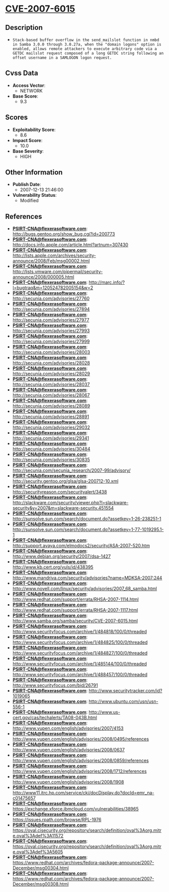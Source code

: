 
# [CVE-2007-6015](https://cve.mitre.org/cgi-bin/cvename.cgi?name=CVE-2007-6015)

## Description

- `Stack-based buffer overflow in the send_mailslot function in nmbd in Samba 3.0.0 through 3.0.27a, when the "domain logons" option is enabled, allows remote attackers to execute arbitrary code via a GETDC mailslot request composed of a long GETDC string following an offset username in a SAMLOGON logon request.`

## Cvss Data

- **Access Vector**:
  - NETWORK
- **Base Score**:
  - 9.3

## Scores

- **Exploitability Score**:
  - 8.6
- **Impact Score**:
  - 10.0
- **Base Severity**:
  - HIGH

## Other Information

- **Publish Date**:
  - 2007-12-13 21:46:00
- **Vulnerability Status**:
  - Modified

## References

- **PSIRT-CNA@flexerasoftware.com**: http://bugs.gentoo.org/show_bug.cgi?id=200773
- **PSIRT-CNA@flexerasoftware.com**: http://docs.info.apple.com/article.html?artnum=307430
- **PSIRT-CNA@flexerasoftware.com**: http://lists.apple.com/archives/security-announce/2008/Feb/msg00002.html
- **PSIRT-CNA@flexerasoftware.com**: http://lists.vmware.com/pipermail/security-announce/2008/000005.html
- **PSIRT-CNA@flexerasoftware.com**: http://marc.info/?l=bugtraq&m=120524782005154&w=2
- **PSIRT-CNA@flexerasoftware.com**: http://secunia.com/advisories/27760
- **PSIRT-CNA@flexerasoftware.com**: http://secunia.com/advisories/27894
- **PSIRT-CNA@flexerasoftware.com**: http://secunia.com/advisories/27977
- **PSIRT-CNA@flexerasoftware.com**: http://secunia.com/advisories/27993
- **PSIRT-CNA@flexerasoftware.com**: http://secunia.com/advisories/27999
- **PSIRT-CNA@flexerasoftware.com**: http://secunia.com/advisories/28003
- **PSIRT-CNA@flexerasoftware.com**: http://secunia.com/advisories/28028
- **PSIRT-CNA@flexerasoftware.com**: http://secunia.com/advisories/28029
- **PSIRT-CNA@flexerasoftware.com**: http://secunia.com/advisories/28037
- **PSIRT-CNA@flexerasoftware.com**: http://secunia.com/advisories/28067
- **PSIRT-CNA@flexerasoftware.com**: http://secunia.com/advisories/28089
- **PSIRT-CNA@flexerasoftware.com**: http://secunia.com/advisories/28891
- **PSIRT-CNA@flexerasoftware.com**: http://secunia.com/advisories/29032
- **PSIRT-CNA@flexerasoftware.com**: http://secunia.com/advisories/29341
- **PSIRT-CNA@flexerasoftware.com**: http://secunia.com/advisories/30484
- **PSIRT-CNA@flexerasoftware.com**: http://secunia.com/advisories/30835
- **PSIRT-CNA@flexerasoftware.com**: http://secunia.com/secunia_research/2007-99/advisory/
- **PSIRT-CNA@flexerasoftware.com**: http://security.gentoo.org/glsa/glsa-200712-10.xml
- **PSIRT-CNA@flexerasoftware.com**: http://securityreason.com/securityalert/3438
- **PSIRT-CNA@flexerasoftware.com**: http://slackware.com/security/viewer.php?l=slackware-security&y=2007&m=slackware-security.451554
- **PSIRT-CNA@flexerasoftware.com**: http://sunsolve.sun.com/search/document.do?assetkey=1-26-238251-1
- **PSIRT-CNA@flexerasoftware.com**: http://sunsolve.sun.com/search/document.do?assetkey=1-77-1019295.1-1
- **PSIRT-CNA@flexerasoftware.com**: http://support.avaya.com/elmodocs2/security/ASA-2007-520.htm
- **PSIRT-CNA@flexerasoftware.com**: http://www.debian.org/security/2007/dsa-1427
- **PSIRT-CNA@flexerasoftware.com**: http://www.kb.cert.org/vuls/id/438395
- **PSIRT-CNA@flexerasoftware.com**: http://www.mandriva.com/security/advisories?name=MDKSA-2007:244
- **PSIRT-CNA@flexerasoftware.com**: http://www.novell.com/linux/security/advisories/2007_68_samba.html
- **PSIRT-CNA@flexerasoftware.com**: http://www.redhat.com/support/errata/RHSA-2007-1114.html
- **PSIRT-CNA@flexerasoftware.com**: http://www.redhat.com/support/errata/RHSA-2007-1117.html
- **PSIRT-CNA@flexerasoftware.com**: http://www.samba.org/samba/security/CVE-2007-6015.html
- **PSIRT-CNA@flexerasoftware.com**: http://www.securityfocus.com/archive/1/484818/100/0/threaded
- **PSIRT-CNA@flexerasoftware.com**: http://www.securityfocus.com/archive/1/484825/100/0/threaded
- **PSIRT-CNA@flexerasoftware.com**: http://www.securityfocus.com/archive/1/484827/100/0/threaded
- **PSIRT-CNA@flexerasoftware.com**: http://www.securityfocus.com/archive/1/485144/100/0/threaded
- **PSIRT-CNA@flexerasoftware.com**: http://www.securityfocus.com/archive/1/488457/100/0/threaded
- **PSIRT-CNA@flexerasoftware.com**: http://www.securityfocus.com/bid/26791
- **PSIRT-CNA@flexerasoftware.com**: http://www.securitytracker.com/id?1019065
- **PSIRT-CNA@flexerasoftware.com**: http://www.ubuntu.com/usn/usn-556-1
- **PSIRT-CNA@flexerasoftware.com**: http://www.us-cert.gov/cas/techalerts/TA08-043B.html
- **PSIRT-CNA@flexerasoftware.com**: http://www.vupen.com/english/advisories/2007/4153
- **PSIRT-CNA@flexerasoftware.com**: http://www.vupen.com/english/advisories/2008/0495/references
- **PSIRT-CNA@flexerasoftware.com**: http://www.vupen.com/english/advisories/2008/0637
- **PSIRT-CNA@flexerasoftware.com**: http://www.vupen.com/english/advisories/2008/0859/references
- **PSIRT-CNA@flexerasoftware.com**: http://www.vupen.com/english/advisories/2008/1712/references
- **PSIRT-CNA@flexerasoftware.com**: http://www.vupen.com/english/advisories/2008/1908
- **PSIRT-CNA@flexerasoftware.com**: http://www11.itrc.hp.com/service/cki/docDisplay.do?docId=emr_na-c01475657
- **PSIRT-CNA@flexerasoftware.com**: https://exchange.xforce.ibmcloud.com/vulnerabilities/38965
- **PSIRT-CNA@flexerasoftware.com**: https://issues.rpath.com/browse/RPL-1976
- **PSIRT-CNA@flexerasoftware.com**: https://oval.cisecurity.org/repository/search/definition/oval%3Aorg.mitre.oval%3Adef%3A11572
- **PSIRT-CNA@flexerasoftware.com**: https://oval.cisecurity.org/repository/search/definition/oval%3Aorg.mitre.oval%3Adef%3A5605
- **PSIRT-CNA@flexerasoftware.com**: https://www.redhat.com/archives/fedora-package-announce/2007-December/msg00304.html
- **PSIRT-CNA@flexerasoftware.com**: https://www.redhat.com/archives/fedora-package-announce/2007-December/msg00308.html
